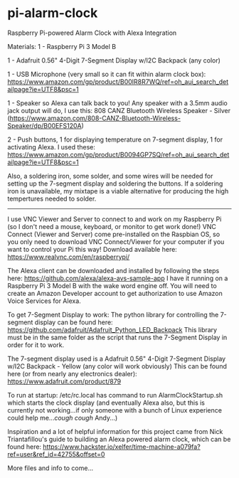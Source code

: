 # pi-alarm-clock
Raspberry Pi-powered Alarm Clock with Alexa Integration

Materials: 
1 - Raspberry Pi 3 Model B

1 - Adafruit 0.56" 4-Digit 7-Segment Display w/I2C Backpack (any color)

1 - USB Microphone (very small so it can fit within alarm clock box):
  https://www.amazon.com/gp/product/B00IR8R7WQ/ref=oh_aui_search_detailpage?ie=UTF8&psc=1
  
1 - Speaker so Alexa can talk back to you! Any speaker with a 3.5mm audio jack output will do, I use this:
  808 CANZ Bluetooth Wireless Speaker - Silver 
  (https://www.amazon.com/808-CANZ-Bluetooth-Wireless-Speaker/dp/B00EFS120A)
  
2 - Push buttons, 1 for displaying temperature on 7-segment display, 1 for activating Alexa. I used these:
  https://www.amazon.com/gp/product/B0094GP7SQ/ref=oh_aui_search_detailpage?ie=UTF8&psc=1
  
Also, a soldering iron, some solder, and some wires will be needed for setting up the 7-segment display and soldering the buttons.
If a soldering iron is unavailable, my mixtape is a viable alternative for producing the high tempertures needed to solder.

--------------------------------------------------------------------------------------------------------------------------------------

I use VNC Viewer and Server to connect to and work on my Raspberry Pi (so I don't need a mouse, keyboard, or monitor to get work done!)
VNC Connect (Viewer and Server) come pre-installed on the Raspbian OS, so you only need to download VNC Connect/Viewer for your computer if you want to control your Pi this way! Download available here: 
https://www.realvnc.com/en/raspberrypi/ 


The Alexa client can be downloaded and installed by following the steps here:
https://github.com/alexa/alexa-avs-sample-app 
I have it running on a Raspberry Pi 3 Model B with the wake word engine off. 
You will need to create an Amazon Developer account to get authorization to use Amazon Voice Services for Alexa.


To get 7-Segment Display to work:
The python library for controlling the 7-segment display can be found here:
https://github.com/adafruit/Adafruit_Python_LED_Backpack
This library must be in the same folder as the script that runs the 7-Segment Display in order for it to work.


The 7-segment display used is a Adafruit 0.56" 4-Digit 7-Segment Display w/I2C Backpack - Yellow (any color will work obviously)
This can be found here (or from nearly any electronics dealer): 
https://www.adafruit.com/product/879


To run at startup: 
/etc/rc.local has command to run AlarmClockStartup.sh which starts the clock display (and eventually Alexa also, but this is currently not working...if only someone with a bunch of Linux experience could help me...*cough cough* Andy...)


Inspiration and a lot of helpful information for this project came from  Nick Triantafillou's guide to building an Alexa powered alarm clock, which can be found here: 
https://www.hackster.io/xelfer/time-machine-a079fa?ref=user&ref_id=42755&offset=0

More files and info to come...
